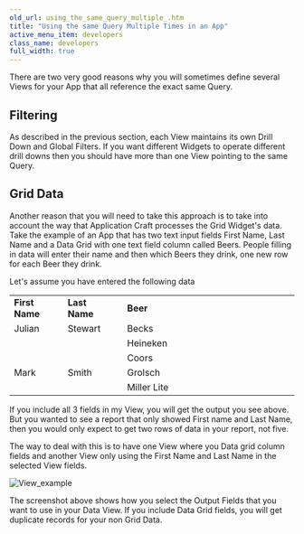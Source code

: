 ```yaml
---
old_url: using_the_same_query_multiple_.htm
title: "Using the same Query Multiple Times in an App"
active_menu_item: developers
class_name: developers
full_width: true
---
```



There are two very good reasons why you will sometimes define several Views for your App that all reference the exact same Query.

## Filtering

As described in the previous section, each View maintains its own Drill Down and Global Filters. If you want different Widgets to operate different drill downs then you should have more than one View pointing to the same Query.

## Grid Data

Another reason that you will need to take this approach is to take into account the way that Application Craft processes the Grid Widget's data. Take the example of an App that has two text input fields First Name, Last Name and a Data Grid with one text field column called Beers. People filling in data will enter their name and then which Beers they drink, one new row for each Beer they drink.

Let's assume you have entered the following data

<table>
<tr>
<td width="97">
  <strong>First Name</strong>

</td>
<td width="17">
</td>
<td width="94">
  <strong>Last Name</strong>

</td>
<td width="24">
</td>
<td width="928">
  <strong>Beer</strong>

</td>
</tr>
<tr>
<td width="97">
Julian

</td>
<td width="17">
</td>
<td width="94">
Stewart

</td>
<td width="24">
</td>
<td width="928">
Becks

</td>
</tr>
<tr>
<td width="97">
</td>
<td width="17">
</td>
<td width="94">
</td>
<td width="24">
</td>
<td width="928">
Heineken

</td>
</tr>
<tr>
<td width="97">
</td>
<td width="17">
</td>
<td width="94">
</td>
<td width="24">
</td>
<td width="928">
Coors

</td>
</tr>
<tr>
<td width="97">
Mark

</td>
<td width="17">
</td>
<td width="94">
Smith

</td>
<td width="24">
</td>
<td width="928">
Grolsch

</td>
</tr>
<tr>
<td width="97">
</td>
<td width="17">
</td>
<td width="94">
</td>
<td width="24">
</td>
<td width="928">
Miller Lite

</td>
</tr>
</table>

If you include all 3 fields in my View, you will get the output you see above. But you wanted to see a report that only showed First name and Last Name, then you would only expect to get two rows of data in your report, not five.

The way to deal with this is to have one View where you Data grid column fields and another View only using the First Name and Last Name in the selected View fields.

![View\_example](/img/docs/view_example.zoom60.png)

The screenshot above shows how you select the Output Fields that you want to use in your Data View. If you include Data Grid fields, you will get duplicate records for your non Grid Data.

